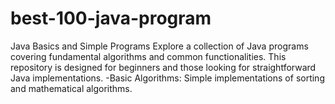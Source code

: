 # best-100-java-program
Java Basics and Simple Programs Explore a collection of Java programs covering fundamental algorithms and common functionalities. This repository is designed for beginners and those looking for straightforward Java implementations. -Basic Algorithms: Simple implementations of sorting and mathematical algorithms.
